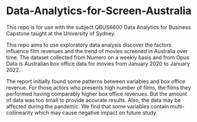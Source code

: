 # Data-Analytics-for-Screen-Australia

This repo is for use with the subject QBUS6600 Data Analytics for Business Capstone taught at the University of Sydney.

This repo aims to use exploratory data analysis discover the factors influence film revenues and the trend of movies screened in Australia over time. 
The dataset collected from Numero on a weekly basis and from Opus Data is Australian box office data for movies from January 2020 to January 2022. 

The report initially found some patterns between variables and box office revenue. For those actors who presents high number of films, the films they performed having comparably higher box office revenues. 
But the amount of data was too small to provide accurate results. Also, the data may be affected during the pandemic. 
We find that some variables contain multi-collinearity which may cause negative impact on future study. 
